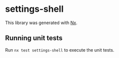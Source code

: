 # settings-shell

This library was generated with [Nx](https://nx.dev).

## Running unit tests

Run `nx test settings-shell` to execute the unit tests.
